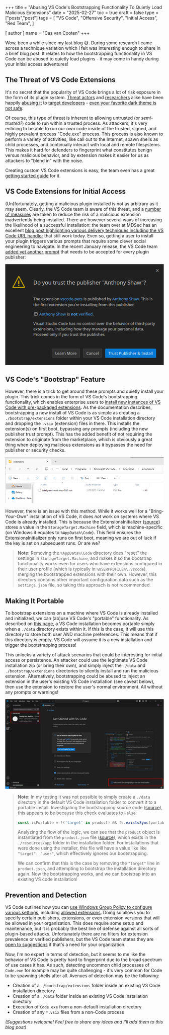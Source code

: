 +++
title = "Abusing VS Code's Bootstrapping Functionality To Quietly Load Malicious Extensions"
date = "2025-02-27"
toc = true
draft = false
type = ["posts","post"]
tags = [
    "VS Code",
    "Offensive Security",
    "Initial Access",
    "Red Team",
]

[ author ]
  name = "Cas van Cooten"
+++

Wow, been a while since my last blog 😅. During some research I came across a technique variation which I felt was interesting enough to share in a brief blog post. It relates to how the bootstrapping functionality in VS Code can be abused to quietly load plugins - it may come in handy during your initial access adventures!

## The Threat of VS Code Extensions

It's no secret that the popularity of VS Code brings a lot of risk exposure in the form of its plugin system. [Threat actors](https://unit42.paloaltonetworks.com/stately-taurus-abuses-vscode-southeast-asian-espionage/) and [researchers](https://www.bleepingcomputer.com/news/security/malicious-vscode-extensions-with-millions-of-installs-discovered/) alike have been happily [abusing it](https://arxiv.org/html/2411.07479v1) to [target developers](https://www.reversinglabs.com/blog/malicious-helpers-vs-code-extensions-observed-stealing-sensitive-information) - [even your favorite dark theme is not safe](https://www.bleepingcomputer.com/news/security/vscode-extensions-with-9-million-installs-pulled-over-security-risks/).

Of course, this type of threat is inherent to allowing untrusted (or _semi-trusted?_) code to run within a trusted process. As attackers, it's very enticing to be able to run our own code inside of the trusted, signed, and highly prevalent process "Code.exe" process. This process is also known to perform a variety of activities, like call out to the Internet, spawn shells as child processes, and continually interact with local and remote filesystems. This makes it hard for defenders to fingerprint what constitutes benign versus malicious behavior, and by extension makes it easier for us as attackers to "blend in" with the noise.

Creating custom VS Code extensions is easy, the team even has a great [getting started guide](https://code.visualstudio.com/api/get-started/your-first-extension) for it.

## VS Code Extensions for Initial Access

(Un)fortunately, getting a malicious plugin installed is not as arbitrary as it may seem. Clearly, the VS Code team is aware of this threat, and a [number of measures](https://code.visualstudio.com/docs/editor/extension-runtime-security) are taken to reduce the risk of a malicious extension inadvertently being installed. There are however several ways of increasing the likelihood of a successful installation: the team over at MDSec has an excellent [blog post highlighting various delivery techniques including the VS Code URL handler](https://www.mdsec.co.uk/2023/08/leveraging-vscode-extensions-for-initial-access/) that still work today. Even so, getting a user to install your plugin triggers various prompts that require some clever social engineering to navigate. In the recent January release, the VS Code team [added yet another prompt](https://code.visualstudio.com/updates/v1_97#_trusting-extension-publishers) that needs to be accepted for every plugin publisher:

![VS Code's new "Publisher Trust" prompt](/images/vscode-publishertrust.png)

## VS Code's "Bootstrap" Feature

However, there is a trick to get around these prompts and quietly install your plugin. This trick comes in the form of VS Code's bootstrapping functionality, which enables enterprise users to [install new instances of VS Code with pre-packaged extensions](https://code.visualstudio.com/docs/setup/enterprise#_set-up-vs-code-with-preinstalled-extensions). As the documentation describes, bootstrapping a new install of VS Code is as simple as creating a `./bootstrap/extensions` folder within your VS Code installation directory and dropping the `.vsix` (extension) files in there. This installs the extension(s) on first boot, bypassing any prompts (including the new publisher trust prompt). This has the added benefit of not requiring the extension to originate from the marketplace, which is obviously a great thing when deploying malicious extensions as it bypasses the need for publisher or security checks.

![Easy as dropping a file in the VS Code directory!](/images/vscode-bootstrapextensionfile.png)

However, there is an issue with this method. While it works well for a "Bring-Your-Own" installation of VS Code, it does _not_ work on systems where VS Code is already installed. This is because the ExtensionsInitializer ([source](https://github.com/microsoft/vscode/blob/main/src/vs/code/electron-utility/sharedProcess/contrib/defaultExtensionsInitializer.ts)) stores a value in the `StorageTarget.Machine` field, which is machine-specific (on Windows it equates to `%AppData%\Code`). This field ensures the ExtensionsInitializer only runs on first boot, meaning we are out of luck if the key is set on subsequent runs. Or are we?

> **Note:** Removing the `%AppData%\Code` directory does "reset" the settings in `StorageTarget.Machine`, and makes it so the bootstrap functionality works even for users who have extensions configured in their user profile (which is typically in `%USERPROFILE%\.vscode`), merging the bootstrapped extensions with their own. However, this directory contains other important configuration data such as the `settings.json` file, so taking this approach is not recommended.

## Making It Portable

To bootstrap extensions on a machine where VS Code is already installed and initialized, we can (ab)use VS Code's "portable" functionality. As described on [this page](https://code.visualstudio.com/docs/editor/portable), a VS Code installation becomes portable simply when a `./data` directory exists within it. If this is the case, it will use this directory to store both user AND machine preferences. This means that if this directory is empty, VS Code will assume it is a new installation and trigger the bootstrapping process!

This unlocks a variety of attack scenarios that could be interesting for initial access or persistence. An attacker could use the legitimate VS Code installation zip (or bring their own), and simply inject the `./data` and `./bootstrap/extensions` directories to silently install and run the malicious extension. Alternatively, bootstrapping could be abused to inject an extension in the user's existing VS Code installation (see caveat below), then use the extension to restore the user's normal environment. All without any prompts or warnings! 

![We all know messageboxes are the _real_ impact 😎](/images/vscode-extensioninstalled.png)

> **Note:** In my testing it was not possible to simply create a `./data` directory in the default VS Code installation folder to convert it to a portable install. Investigating the bootstrapping source code ([source](https://github.com/microsoft/vscode/blob/bd4ab867f9ca31105f05032cf09edbce31fc6fe3/src/bootstrap-node.ts#L163)), this appears to be because this check evaluates to `False`:
>
> ```typescript
> const isPortable = !('target' in product) && fs.existsSync(portableDataPath);
> ```
>
> Analyzing the flow of the logic, we can see that the `product` object is instantiated from the `product.json` file ([source](https://github.com/microsoft/vscode/blob/main/src/bootstrap-meta.ts#L13)), which exists in the `./resources/app` folder in the installation folder. For installations that were done using the installer, this file will have a value like like `"target": "user"`, which effectively ignores our bootstrapping.
> 
> We can confirm that this is the case by removing the `"target"` line in `product.json`, and attempting to bootstrap the installation directory again. Now the bootstrapping works, and we can bootstrap into an existing VS code installation!

## Prevention and Detection

VS Code outlines how you can [use Windows Group Policy to configure various settings](https://code.visualstudio.com/docs/setup/enterprise#_group-policy-on-windows), including [allowed extensions](https://code.visualstudio.com/docs/setup/enterprise#_configure-allowed-extensions). Doing so allows you to specify certain publishers, extensions, or even extension versions that will be allowed in your organization. This does require some setup and maintenance, but it is probably the best line of defense against all sorts of plugin-based attacks. Unfortunately there are no filters for extension prevalence or verified publishers, but the VS Code team states they are [open to suggestions](https://code.visualstudio.com/docs/setup/enterprise#_additional-policies) if that's a need for your organization.

Now, I'm no expert in terms of detection, but it seems to me like the behavior of VS Code is pretty hard to fingerprint due to the broad spectrum of use cases it has. As such, detecting uncommon child processes of `Code.exe` for example may be quite challenging - it's very common for Code to be spawning shells after all. Avenues of detection may be the following:

- Creation of a `./bootstrap/extensions` folder inside an existing VS Code installation directory
- Creation of a `./data` folder inside an existing VS Code installation directory
- Execution of `Code.exe` from a non-default installation directory
- Creation of any `*.vsix` files from a non-Code process

_(Suggestions welcome! Feel free to share any ideas and I'll add them to this blog post)_